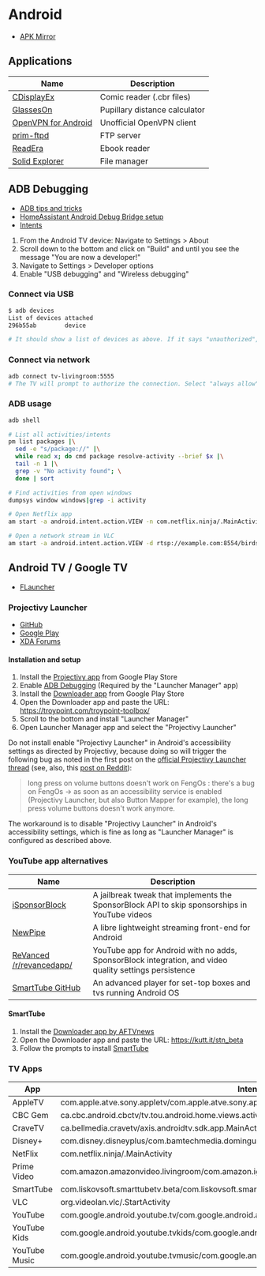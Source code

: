 # Android

* [APK Mirror](https://www.apkmirror.com/)

## Applications

Name | Description
--- | ---
[CDisplayEx](https://www.cdisplayex.com/) | Comic reader (.cbr files)
[GlassesOn](https://play.google.com/store/apps/details?id=com.sixoversix.copyglass&hl=en_CA) | Pupillary distance calculator
[OpenVPN for Android](https://play.google.com/store/apps/details?id=de.blinkt.openvpn) | Unofficial OpenVPN client
[prim-ftpd](https://github.com/wolpi/prim-ftpd) | FTP server
[ReadEra](https://readera.org/) | Ebook reader
[Solid Explorer](https://neatbytes.com/solidexplorer/) | File manager

## ADB Debugging

* [ADB tips and tricks](https://www.xda-developers.com/adb-tips-tricks/)
* [HomeAssistant Android Debug Bridge setup](https://www.home-assistant.io/integrations/androidtv/#adb-setup)
* [Intents](https://gist.github.com/mcfrojd/9e6875e1db5c089b1e3ddeb7dba0f304)

1. From the Android TV device: Navigate to Settings > About
1. Scroll down to the bottom and click on "Build" and until you see the message "You are now a developer!"
1. Navigate to Settings > Developer options
1. Enable "USB debugging" and "Wireless debugging"

### Connect via USB
```bash
$ adb devices
List of devices attached
296b55ab        device

# It should show a list of devices as above. If it says "unauthorized", then check the android device to see if there's a USB debugging popup.
```

### Connect via network
```bash
adb connect tv-livingroom:5555
# The TV will prompt to authorize the connection. Select "always allow".
```

### ADB usage
```bash
adb shell

# List all activities/intents
pm list packages |\
  sed -e "s/package://" |\
  while read x; do cmd package resolve-activity --brief $x |\
  tail -n 1 |\
  grep -v "No activity found"; \
  done | sort

# Find activities from open windows
dumpsys window windows|grep -i activity

# Open Netflix app
am start -a android.intent.action.VIEW -n com.netflix.ninja/.MainActivity

# Open a network stream in VLC
am start -a android.intent.action.VIEW -d rtsp://example.com:8554/birdseye -n org.videolan.vlc/.gui.video.VideoPlayerActivity
```


## Android TV / Google TV

* [FLauncher](https://play.google.com/store/apps/details?id=me.efesser.flauncher&hl=en_CA)

### Projectivy Launcher

* [GitHub](https://github.com/spocky/miproja1)
* [Google Play](https://play.google.com/store/apps/details?id=com.spocky.projengmenu&hl=en_CA)
* [XDA Forums](https://xdaforums.com/t/app-android-tv-projectivy-launcher.4436549/)

#### Installation and setup


1. Install the [Projectivy app](https://play.google.com/store/apps/details?id=com.spocky.projengmenu&hl=en_CA) from Google Play Store
1. Enable [ADB Debugging](#adb-debugging) (Required by the "Launcher Manager" app)
1. Install the [Downloader app](https://play.google.com/store/apps/details?id=com.esaba.downloader&hl=en) from Google Play Store
1. Open the Downloader app and paste the URL: https://troypoint.com/troypoint-toolbox/
1. Scroll to the bottom and install "Launcher Manager"
1. Open Launcher Manager app and select the "Projectivy Launcher"

Do not install enable "Projectivy Launcher" in Android's accessibility settings as directed by Projectivy, because
doing so will trigger the following bug as noted in the first post on the [official Projectivy Launcher thread](https://xdaforums.com/t/app-android-tv-projectivy-launcher.4436549/#post-86794031) (see, also, this [post on Reddit](https://www.reddit.com/r/AndroidTV/comments/1bictvi/projectivity_launcher_and_soundbar_volume_issue/)):

> long press on volume buttons doesn't work on FengOs : there's a bug on FengOs -> as soon as an accessibility service is enabled (Projectivy Launcher, but also Button Mapper for example), the long press volume buttons doesn't work anymore.

The workaround is to disable "Projectivy Launcher" in Android's accessibility settings, which is fine as long as "Launcher Manager" is configured as described above.

### YouTube app alternatives

Name | Description
--- | ---
[iSponsorBlock](https://github.com/Galactic-Dev/iSponsorBlock)| A jailbreak tweak that implements the SponsorBlock API to skip sponsorships in YouTube videos
[NewPipe](https://github.com/TeamNewPipe/NewPipe/) | A libre lightweight streaming front-end for Android
[ReVanced](https://revanced.app) [/r/revancedapp/](https://www.reddit.com/r/revancedapp/) | YouTube app for Android with no adds, SponsorBlock integration, and video quality settings persistence
[SmartTube GitHub](https://github.com/yuliskov/SmartTube) | An advanced player for set-top boxes and tvs running Android OS 

#### SmartTube

1. Install the [Downloader app by AFTVnews](https://www.aftvnews.com/downloader/)
1. Open the Downloader app and paste the URL: https://kutt.it/stn_beta
1. Follow the prompts to install [SmartTube](https://github.com/yuliskov/SmartTube)

### TV Apps

App | Intent
--- | ---
AppleTV | com.apple.atve.sony.appletv/com.apple.atve.sony.appletv.MainActivity
CBC Gem | ca.cbc.android.cbctv/tv.tou.android.home.views.activities.MainActivityTv
CraveTV | ca.bellmedia.cravetv/axis.androidtv.sdk.app.MainActivity
Disney+ | com.disney.disneyplus/com.bamtechmedia.dominguez.main.MainActivity
NetFlix | com.netflix.ninja/.MainActivity
Prime Video | com.amazon.amazonvideo.livingroom/com.amazon.ignition.IgnitionActivity
SmartTube | com.liskovsoft.smarttubetv.beta/com.liskovsoft.smartyoutubetv2.tv.ui.main.SplashActivity
VLC | org.videolan.vlc/.StartActivity
YouTube | com.google.android.youtube.tv/com.google.android.apps.youtube.tv.activity.ShellActivity
YouTube Kids | com.google.android.youtube.tvkids/com.google.android.apps.youtube.tvkids.activity.MainActivity 
YouTube Music | com.google.android.youtube.tvmusic/com.google.android.apps.youtube.tvmusic.activity.MainActivity
